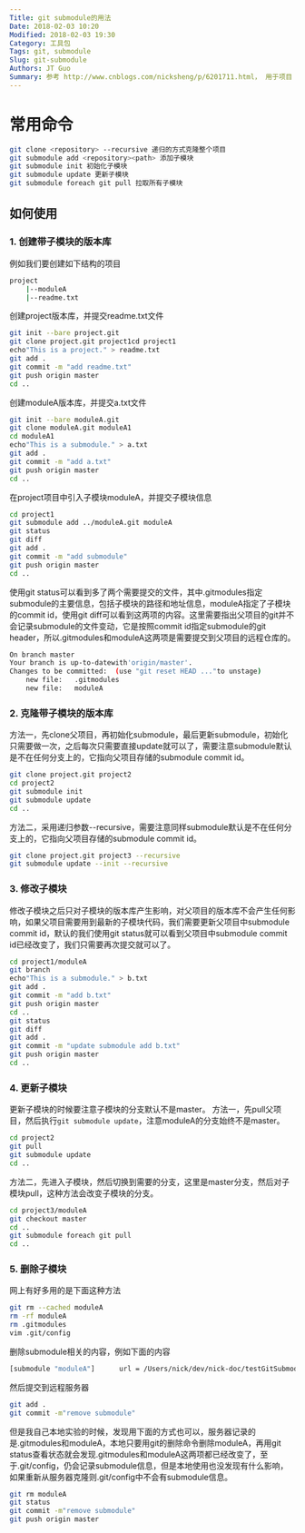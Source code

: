 ```yaml
---
Title: git submodule的用法
Date: 2018-02-03 10:20
Modified: 2018-02-03 19:30
Category: 工具包
Tags: git, submodule
Slug: git-submodule
Authors: JT Guo
Summary: 参考 http://www.cnblogs.com/nicksheng/p/6201711.html， 用于项目 中的 项目
---
```

# 常用命令

```bash
git clone <repository> --recursive 递归的方式克隆整个项目
git submodule add <repository><path> 添加子模块
git submodule init 初始化子模块
git submodule update 更新子模块
git submodule foreach git pull 拉取所有子模块
```

## 如何使用

### 1. 创建带子模块的版本库

例如我们要创建如下结构的项目

```bash
project
    |--moduleA
    |--readme.txt
```

创建project版本库，并提交readme.txt文件

```bash
git init --bare project.git
git clone project.git project1cd project1
echo"This is a project." > readme.txt
git add .
git commit -m "add readme.txt"
git push origin master
cd ..
```

<!--more-->

创建moduleA版本库，并提交a.txt文件

```bash
git init --bare moduleA.git
git clone moduleA.git moduleA1
cd moduleA1
echo"This is a submodule." > a.txt
git add .
git commit -m "add a.txt"
git push origin master
cd ..
```

在project项目中引入子模块moduleA，并提交子模块信息

```bash
cd project1
git submodule add ../moduleA.git moduleA
git status
git diff
git add .
git commit -m "add submodule"
git push origin master
cd ..
```

使用git status可以看到多了两个需要提交的文件，其中.gitmodules指定submodule的主要信息，包括子模块的路径和地址信息，moduleA指定了子模块的commit id，使用git diff可以看到这两项的内容。这里需要指出父项目的git并不会记录submodule的文件变动，它是按照commit id指定submodule的git header，所以.gitmodules和moduleA这两项是需要提交到父项目的远程仓库的。

```bash
On branch master
Your branch is up-to-datewith'origin/master'.
Changes to be committed:  (use "git reset HEAD ..."to unstage)
    new file:   .gitmodules
    new file:   moduleA
```

### 2. 克隆带子模块的版本库

方法一，先clone父项目，再初始化submodule，最后更新submodule，初始化只需要做一次，之后每次只需要直接update就可以了，需要注意submodule默认是不在任何分支上的，它指向父项目存储的submodule commit id。

```bash
git clone project.git project2
cd project2
git submodule init
git submodule update
cd ..
```

方法二，采用递归参数--recursive，需要注意同样submodule默认是不在任何分支上的，它指向父项目存储的submodule commit id。

```bash
git clone project.git project3 --recursive
git submodule update --init --recursive
```

### 3. 修改子模块

修改子模块之后只对子模块的版本库产生影响，对父项目的版本库不会产生任何影响，如果父项目需要用到最新的子模块代码，我们需要更新父项目中submodule commit id，默认的我们使用git status就可以看到父项目中submodule commit id已经改变了，我们只需要再次提交就可以了。

```bash
cd project1/moduleA
git branch
echo"This is a submodule." > b.txt
git add .
git commit -m "add b.txt"
git push origin master
cd ..
git status
git diff
git add .
git commit -m "update submodule add b.txt"
git push origin master
cd ..
```

### 4. 更新子模块

更新子模块的时候要注意子模块的分支默认不是master。
方法一，先pull父项目，然后执行```git submodule update```，注意moduleA的分支始终不是master。

```bash
cd project2
git pull
git submodule update
cd ..
```

方法二，先进入子模块，然后切换到需要的分支，这里是master分支，然后对子模块pull，这种方法会改变子模块的分支。

```bash
cd project3/moduleA
git checkout master
cd ..
git submodule foreach git pull
cd ..
```

### 5. 删除子模块

网上有好多用的是下面这种方法

```bash
git rm --cached moduleA
rm -rf moduleA
rm .gitmodules
vim .git/config
```

删除submodule相关的内容，例如下面的内容

```bash
[submodule "moduleA"]      url = /Users/nick/dev/nick-doc/testGitSubmodule/moduleA.git
```

然后提交到远程服务器

```bash
git add .
git commit -m"remove submodule"
```

但是我自己本地实验的时候，发现用下面的方式也可以，服务器记录的是.gitmodules和moduleA，本地只要用git的删除命令删除moduleA，再用git status查看状态就会发现.gitmodules和moduleA这两项都已经改变了，至于.git/config，仍会记录submodule信息，但是本地使用也没发现有什么影响，如果重新从服务器克隆则.git/config中不会有submodule信息。

```bash
git rm moduleA
git status
git commit -m"remove submodule"
git push origin master
```